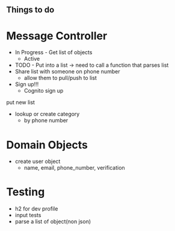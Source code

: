 ## Things to do
# Message Controller
- In Progress - Get list of objects
  - Active
- TODO - Put into a list -> need to call a function that parses list
- Share list with someone on phone number
  - allow them to pull/push to list
- Sign up!!!
  - Cognito sign up

put new list
- lookup or create category
    - by phone number

# Domain Objects
 - create user object
   - name, email, phone_number, verification

# Testing
 - h2 for dev profile
 - input tests
 - parse a list of object(non json)
